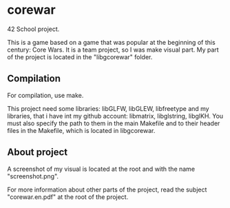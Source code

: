 # corewar #

42 School project.

This is a game based on a game that was popular at the beginning of this century: Core Wars.
It is a team project, so I was make visual part. My part of the project is located in the "libgcorewar" folder.

## Compilation ##

For compilation, use make.

This project need some libraries: libGLFW, libGLEW, libfreetype and my libraries, that i have int my github account: libmatrix, libglstring, libglKH.
You must also specify the path to them in the main Makefile and to their header files in the Makefile, which is located in libgcorewar.

## About project ##

A screenshot of my visual is located at the root and with the name "screenshot.png".

For more information about other parts of the project, read the subject "corewar.en.pdf" at the root of the project.
